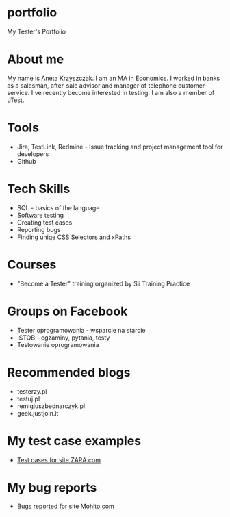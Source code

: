 # portfolio
My Tester's Portfolio

# About me
My name is Aneta Krzyszczak. I am an MA in Economics. I worked in banks as a salesman, after-sale advisor and manager of telephone customer service. I've recently become interested in testing. I am also a member of uTest.


# Tools
* Jira, TestLink, Redmine - Issue tracking and project management tool for developers
* Github

# Tech Skills
* SQL - basics of the language
* Software testing
* Creating test cases
* Reporting bugs
* Finding uniqe CSS Selectors and xPaths

# Courses
* "Become a Tester" training organized by Sii Training Practice

# Groups on Facebook
* Tester oprogramowania - wsparcie na starcie
* ISTQB - egzaminy, pytania, testy
* Testowanie oprogramowania

# Recommended blogs
* testerzy.pl
* testuj.pl
* remigiuszbednarczyk.pl
* geek.justjoin.it

# My test case examples
* [Test cases for site ZARA.com](https://1drv.ms/x/s!AhQJfWH4VJHauAMVXckKLUyzi9Lq?e=XmKsxg)

# My bug reports
* [Bugs reported for site Mohito.com](https://1drv.ms/w/s!AhQJfWH4VJHauBi9F-xpb1IsfLG6?e=ZmfqfZ)

